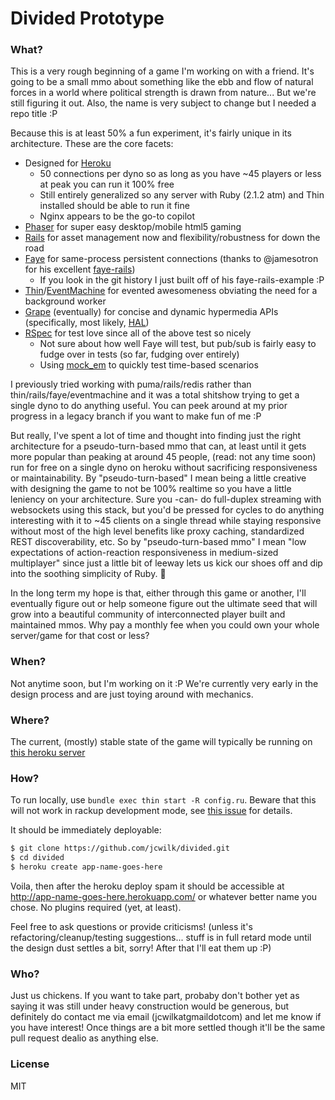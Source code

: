Divided Prototype
=======================

### What?

This is a very rough beginning of a game I'm working on with a friend. It's going to be a small mmo about something like the ebb and flow of natural forces in a world where political strength is drawn from nature... But we're still figuring it out. Also, the name is very subject to change but I needed a repo title :P

Because this is at least 50% a fun experiment, it's fairly unique in its architecture. These are the core facets:

* Designed for [Heroku](https://devcenter.heroku.com/articles/how-heroku-works)
  * 50 connections per dyno so as long as you have ~45 players or less at peak you can run it 100% free
  * Still entirely generalized so any server with Ruby (2.1.2 atm) and Thin installed should be able to run it fine
  * Nginx appears to be the go-to copilot
* [Phaser](http://phaser.io) for super easy desktop/mobile html5 gaming
* [Rails](http://rubyonrails.org/) for asset management now and flexibility/robustness for down the road
* [Faye](http://faye.jcoglan.com/architecture.html) for same-process persistent connections (thanks to @jamesotron for his excellent [faye-rails](https://github.com/jamesotron/faye-rails))
  * If you look in the git history I just built off of his faye-rails-example :P
* [Thin](http://code.macournoyer.com/thin/usage/)/[EventMachine](https://www.igvita.com/2008/05/27/ruby-eventmachine-the-speed-demon/) for evented awesomeness obviating the need for a background worker
* [Grape](https://github.com/intridea/grape/wiki) (eventually) for concise and dynamic hypermedia APIs (specifically, most likely, [HAL](http://haltalk.herokuapp.com/explorer/browser.html#/))
* [RSpec](http://www.rubydoc.info/gems/rspec-expectations/frames) for test love since all of the above test so nicely
  * Not sure about how well Faye will test, but pub/sub is fairly easy to fudge over in tests (so far, fudging over entirely)
  * Using [mock_em](https://github.com/rightscale/mock_em) to quickly test time-based scenarios

I previously tried working with puma/rails/redis rather than thin/rails/faye/eventmachine and it was a total shitshow trying to get a single dyno to do anything useful. You can peek around at my prior progress in a legacy branch if you want to make fun of me :P

But really, I've spent a lot of time and thought into finding just the right architecture for a pseudo-turn-based mmo that can, at least until it gets more popular than peaking at around 45 people, (read: not any time soon) run for free on a single dyno on heroku without sacrificing responsiveness or maintainability. By "pseudo-turn-based" I mean being a little creative with designing the game to not be 100% realtime so you have a little leniency on your architecture. Sure you -can- do full-duplex streaming with websockets using this stack, but you'd be pressed for cycles to do anything interesting with it to ~45 clients on a single thread while staying responsive without most of the high level benefits like proxy caching, standardized REST discoverability, etc. So by "pseudo-turn-based mmo" I mean "low expectations of action-reaction responsiveness in medium-sized multiplayer" since just a little bit of leeway lets us kick our shoes off and dip into the soothing simplicity of Ruby. :palm_tree:

In the long term my hope is that, either through this game or another, I'll eventually figure out or help someone figure out the ultimate seed that will grow into a beautiful community of interconnected player built and maintained mmos. Why pay a monthly fee when you could own your whole server/game for that cost or less?

### When?

Not anytime soon, but I'm working on it :P We're currently very early in the design process and are just toying around with mechanics.

### Where?

The current, (mostly) stable state of the game will typically be running on [this heroku server](http://divided.herokuapp.com/)

### How?

To run locally, use `bundle exec thin start -R config.ru`. Beware that this will not work in rackup development mode, see [this issue](https://github.com/faye/faye/issues/25) for details.

It should be immediately deployable:

```sh
$ git clone https://github.com/jcwilk/divided.git
$ cd divided
$ heroku create app-name-goes-here
```

Voila, then after the heroku deploy spam it should be accessible at http://app-name-goes-here.herokuapp.com/ or whatever better name you chose. No plugins required (yet, at least).


Feel free to ask questions or provide criticisms! (unless it's refactoring/cleanup/testing suggestions... stuff is in full retard mode until the design dust settles a bit, sorry! After that I'll eat them up :P)

### Who?

Just us chickens. If you want to take part, probaby don't bother yet as saying it was still under heavy construction would be generous, but definitely do contact me via email (jcwilkatgmaildotcom) and let me know if you have interest! Once things are a bit more settled though it'll be the same pull request dealio as anything else.

### License

MIT
